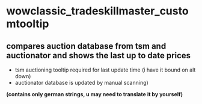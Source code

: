 # wowclassic_tradeskillmaster_customtooltip
## compares auction database from tsm and auctionator and shows the last up to date prices


* tsm auctioning tooltip required for last update time (i have it bound on alt down)
* auctionator database is updated by manual scanning)


**(contains only german strings, u may need to translate it by yourself)**

